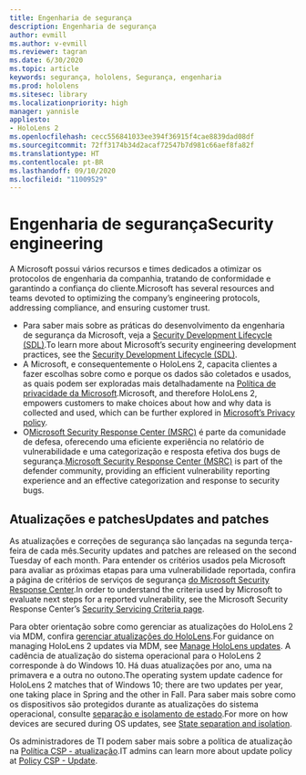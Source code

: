 ```yaml
---
title: Engenharia de segurança
description: Engenharia de segurança
author: evmill
ms.author: v-evmill
ms.reviewer: tagran
ms.date: 6/30/2020
ms.topic: article
keywords: segurança, hololens, Segurança, engenharia
ms.prod: hololens
ms.sitesec: library
ms.localizationpriority: high
manager: yannisle
appliesto:
- HoloLens 2
ms.openlocfilehash: cecc556841033ee394f36915f4cae8839dad08df
ms.sourcegitcommit: 72ff3174b34d2acaf72547b7d981c66aef8fa82f
ms.translationtype: HT
ms.contentlocale: pt-BR
ms.lasthandoff: 09/10/2020
ms.locfileid: "11009529"
---
```

# <span data-ttu-id="88ca1-104">Engenharia de segurança</span><span class="sxs-lookup"><span data-stu-id="88ca1-104">Security engineering</span></span>

<span data-ttu-id="88ca1-105">A Microsoft possui vários recursos e times dedicados a otimizar os protocolos de engenharia da companhia, tratando de conformidade e garantindo a confiança do cliente.</span><span class="sxs-lookup"><span data-stu-id="88ca1-105">Microsoft has several resources and teams devoted to optimizing the company’s engineering protocols, addressing compliance, and ensuring customer trust.</span></span> 

  * <span data-ttu-id="88ca1-106">Para saber mais sobre as práticas do desenvolvimento da engenharia de segurança da Microsoft, veja a [Security Development Lifecycle (SDL)](https://www.microsoft.com/securityengineering/sdl).</span><span class="sxs-lookup"><span data-stu-id="88ca1-106">To learn more about Microsoft’s security engineering development practices, see the [Security Development Lifecycle (SDL)](https://www.microsoft.com/securityengineering/sdl).</span></span>
  * <span data-ttu-id="88ca1-107">A Microsoft, e consequentemente o HoloLens 2, capacita clientes a fazer escolhas sobre como e porque os dados são coletados e usados, as quais podem ser exploradas mais detalhadamente na [Política de privacidade da Microsoft](https://privacy.microsoft.com/).</span><span class="sxs-lookup"><span data-stu-id="88ca1-107">Microsoft, and therefore HoloLens 2, empowers customers to make choices about how and why data is collected and used, which can be further explored in [Microsoft’s Privacy policy](https://privacy.microsoft.com/).</span></span> 
  * <span data-ttu-id="88ca1-108">O[Microsoft Security Response Center (MSRC)](https://www.microsoft.com/msrc) é parte da comunidade de defesa, oferecendo uma eficiente experiência no relatório de vulnerabilidade e uma categorização e resposta efetiva dos bugs de segurança.</span><span class="sxs-lookup"><span data-stu-id="88ca1-108">[Microsoft Security Response Center (MSRC)](https://www.microsoft.com/msrc) is part of the defender community, providing an efficient vulnerability reporting experience and an effective categorization and response to security bugs.</span></span> 

## <span data-ttu-id="88ca1-109">Atualizações e patches</span><span class="sxs-lookup"><span data-stu-id="88ca1-109">Updates and patches</span></span>

<span data-ttu-id="88ca1-110">As atualizações e correções de segurança são lançadas na segunda terça-feira de cada mês.</span><span class="sxs-lookup"><span data-stu-id="88ca1-110">Security updates and patches are released on the second Tuesday of each month.</span></span> <span data-ttu-id="88ca1-111">Para entender os critérios usados pela Microsoft para avaliar as próximas etapas para uma vulnerabilidade reportada, confira a página de critérios de serviços de segurança [do Microsoft Security Response Center](https://www.microsoft.com/msrc/windows-security-servicing-criteria).</span><span class="sxs-lookup"><span data-stu-id="88ca1-111">In order to understand the criteria used by Microsoft to evaluate next steps for a reported vulnerability, see the Microsoft Security Response Center’s [Security Servicing Criteria page](https://www.microsoft.com/msrc/windows-security-servicing-criteria).</span></span> 

<span data-ttu-id="88ca1-112">Para obter orientação sobre como gerenciar as atualizações do HoloLens 2 via MDM, confira [gerenciar atualizações do HoloLens](https://docs.microsoft.com/hololens/hololens-updates).</span><span class="sxs-lookup"><span data-stu-id="88ca1-112">For guidance on managing HoloLens 2 updates via MDM, see [Manage HoloLens updates](https://docs.microsoft.com/hololens/hololens-updates).</span></span> <span data-ttu-id="88ca1-113">A cadência de atualização do sistema operacional para o HoloLens 2 corresponde à do Windows 10. Há duas atualizações por ano, uma na primavera e a outra no outono.</span><span class="sxs-lookup"><span data-stu-id="88ca1-113">The operating system update cadence for HoloLens 2 matches that of Windows 10; there are two updates per year, one taking place in Spring and the other in Fall.</span></span> <span data-ttu-id="88ca1-114">Para saber mais sobre como os dispositivos são protegidos durante as atualizações do sistema operacional, consulte [separação e isolamento de estado](security-state-separation-isolation.md).</span><span class="sxs-lookup"><span data-stu-id="88ca1-114">For more on how devices are secured during OS updates, see [State separation and isolation](security-state-separation-isolation.md).</span></span> 

<span data-ttu-id="88ca1-115">Os administradores de TI podem saber mais sobre a política de atualização na [Política CSP - atualização](https://docs.microsoft.com/windows/client-management/mdm/policy-csp-update).</span><span class="sxs-lookup"><span data-stu-id="88ca1-115">IT admins can learn more about update policy at [Policy CSP - Update](https://docs.microsoft.com/windows/client-management/mdm/policy-csp-update).</span></span> 

